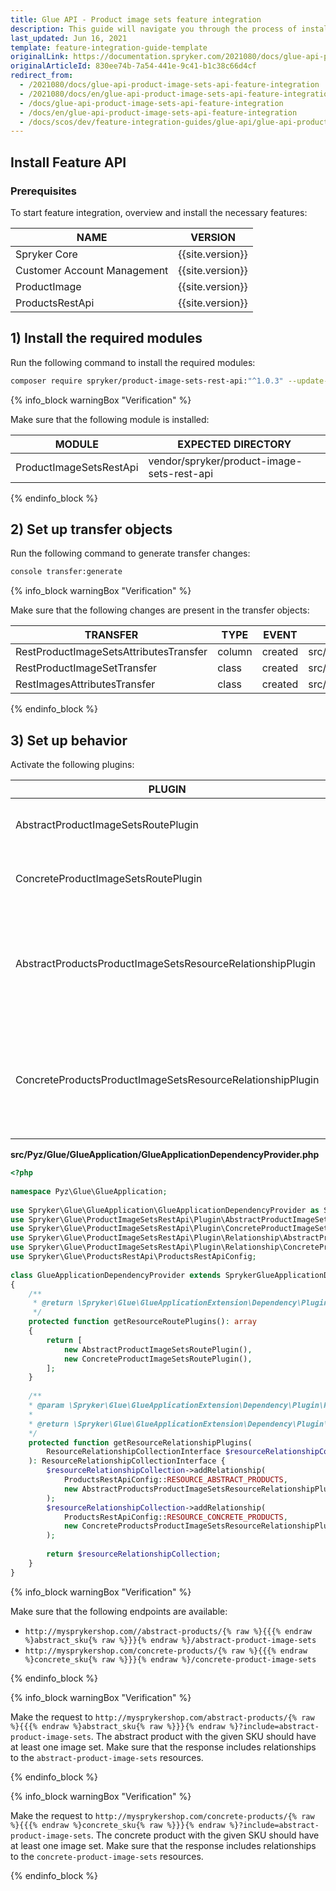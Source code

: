 ```yaml
---
title: Glue API - Product image sets feature integration
description: This guide will navigate you through the process of installing and configuring the Product Image Sets API feature in Spryker OS.
last_updated: Jun 16, 2021
template: feature-integration-guide-template
originalLink: https://documentation.spryker.com/2021080/docs/glue-api-product-image-sets-api-feature-integration
originalArticleId: 830ee74b-7a54-441e-9c41-b1c38c66d4cf
redirect_from:
  - /2021080/docs/glue-api-product-image-sets-api-feature-integration
  - /2021080/docs/en/glue-api-product-image-sets-api-feature-integration
  - /docs/glue-api-product-image-sets-api-feature-integration
  - /docs/en/glue-api-product-image-sets-api-feature-integration
  - /docs/scos/dev/feature-integration-guides/glue-api/glue-api-product-image-sets-feature-integration.html
---
```


## Install Feature API

### Prerequisites

To start feature integration, overview and install the necessary features:

| NAME | VERSION |
| --- | --- |
| Spryker Core | {{site.version}} |
| Customer Account Management | {{site.version}} |
| ProductImage | {{site.version}} |
| ProductsRestApi | {{site.version}} |

## 1) Install the required modules

Run the following command to install the required modules:

```bash
composer require spryker/product-image-sets-rest-api:"^1.0.3" --update-with-dependencies
```

{% info_block warningBox "Verification" %}

Make sure that the following module is installed:

| MODULE | EXPECTED DIRECTORY |
| --- | --- |
| ProductImageSetsRestApi | vendor/spryker/product-image-sets-rest-api |       

{% endinfo_block %}

## 2) Set up transfer objects

Run the following command to generate transfer changes:

```bash
console transfer:generate
```

{% info_block warningBox "Verification" %}

Make sure that the following changes are present in the transfer objects:

| TRANSFER | TYPE | EVENT | PATH |
| --- | --- | --- | --- |
| RestProductImageSetsAttributesTransfer | column | created | src/Generated/Shared/Transfer/RestProductImageSetsAttributesTransfers |
| RestProductImageSetTransfer | class | created | src/Generated/Shared/Transfer/RestProductImageSetTransfer |
| RestImagesAttributesTransfer | class | created | src/Generated/Shared/Transfer/RestImagesAttributesTransfer |

{% endinfo_block %}

## 3) Set up behavior
Activate the following plugins:

| PLUGIN | SPECIFICATION | PREREQUISITES | NAMESPACE |
| --- | --- | --- | --- |
| AbstractProductImageSetsRoutePlugin | Registers an abstract product image sets resource. | None | Spryker\Glue\ProductImageSetsRestApi\Plugin |
| ConcreteProductImageSetsRoutePlugin | Registers a concrete product image sets resource. | None | Spryker\Glue\ProductImageSetsRestApi\Plugin |
| AbstractProductsProductImageSetsResourceRelationshipPlugin | Adds an abstract product image sets resource as a relationship to an abstract product resource. | None | Spryker\Glue\ProductImageSetsRestApi\Plugin |
| ConcreteProductsProductImageSetsResourceRelationshipPlugin | Adds a concrete product image sets resource as a relationship to a concrete product resource. | None | Spryker\Glue\ProductImageSetsRestApi\Plugin |

**src/Pyz/Glue/GlueApplication/GlueApplicationDependencyProvider.php**

```php
<?php
 
namespace Pyz\Glue\GlueApplication;
 
use Spryker\Glue\GlueApplication\GlueApplicationDependencyProvider as SprykerGlueApplicationDependencyProvider;
use Spryker\Glue\ProductImageSetsRestApi\Plugin\AbstractProductImageSetsRoutePlugin;
use Spryker\Glue\ProductImageSetsRestApi\Plugin\ConcreteProductImageSetsRoutePlugin;
use Spryker\Glue\ProductImageSetsRestApi\Plugin\Relationship\AbstractProductsProductImageSetsResourceRelationshipPlugin;
use Spryker\Glue\ProductImageSetsRestApi\Plugin\Relationship\ConcreteProductsProductImageSetsResourceRelationshipPlugin;
use Spryker\Glue\ProductsRestApi\ProductsRestApiConfig;
 
class GlueApplicationDependencyProvider extends SprykerGlueApplicationDependencyProvider
{
    /**
     * @return \Spryker\Glue\GlueApplicationExtension\Dependency\Plugin\ResourceRoutePluginInterface[]
     */
    protected function getResourceRoutePlugins(): array
    {
        return [
            new AbstractProductImageSetsRoutePlugin(),
            new ConcreteProductImageSetsRoutePlugin(),
        ];
    }
 
    /**
    * @param \Spryker\Glue\GlueApplicationExtension\Dependency\Plugin\ResourceRelationshipCollectionInterface $resourceRelationshipCollection
    *
    * @return \Spryker\Glue\GlueApplicationExtension\Dependency\Plugin\ResourceRelationshipCollectionInterface
    */
    protected function getResourceRelationshipPlugins(
        ResourceRelationshipCollectionInterface $resourceRelationshipCollection
    ): ResourceRelationshipCollectionInterface {
        $resourceRelationshipCollection->addRelationship(
            ProductsRestApiConfig::RESOURCE_ABSTRACT_PRODUCTS,
            new AbstractProductsProductImageSetsResourceRelationshipPlugin()
        );
        $resourceRelationshipCollection->addRelationship(
            ProductsRestApiConfig::RESOURCE_CONCRETE_PRODUCTS,
            new ConcreteProductsProductImageSetsResourceRelationshipPlugin()
        );
 
        return $resourceRelationshipCollection;
    }
}
```

{% info_block warningBox "Verification" %}

Make sure that the following endpoints are available:

* `http://mysprykershop.com//abstract-products/{% raw %}{{{% endraw %}abstract_sku{% raw %}}}{% endraw %}/abstract-product-image-sets` 
* `http://mysprykershop.com/concrete-products/{% raw %}{{{% endraw %}concrete_sku{% raw %}}}{% endraw %}/concrete-product-image-sets` 

{% endinfo_block %}

{% info_block warningBox "Verification" %}

Make the request to `http://mysprykershop.com/abstract-products/{% raw %}{{{% endraw %}abstract_sku{% raw %}}}{% endraw %}?include=abstract-product-image-sets`. The abstract product with the given SKU should have at least one image set. Make sure that the response includes relationships to the `abstract-product-image-sets` resources.

{% endinfo_block %}

{% info_block warningBox "Verification" %}

Make the request to `http://mysprykershop.com/concrete-products/{% raw %}{{{% endraw %}concrete_sku{% raw %}}}{% endraw %}?include=abstract-product-image-sets`. The concrete product with the given SKU should have at least one image set. Make sure that the response includes relationships to the `concrete-product-image-sets` resources.

{% endinfo_block %}
